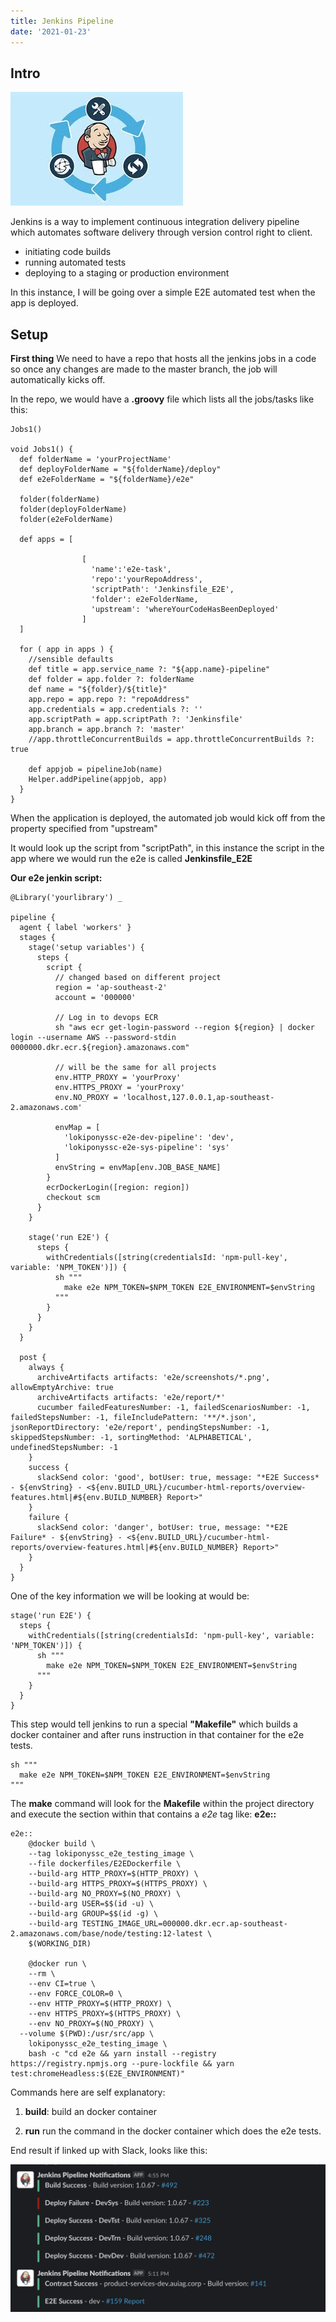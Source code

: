 ```yaml
---
title: Jenkins Pipeline
date: '2021-01-23'
---
```


## Intro

![jenkins](./jenkins.jpeg)

Jenkins is a way to implement continuous integration delivery pipeline which automates software delivery through version control right to client.

- initiating code builds
- running automated tests
- deploying to a staging or production environment

In this instance, I will be going over a simple E2E automated test when the app is deployed.

## Setup

**First thing** We need to have a repo that hosts all the jenkins jobs in a code so once any changes are made to the master branch, the job will automatically kicks off.

In the repo, we would have a **.groovy** file which lists all the jobs/tasks like this:

```
Jobs1()

void Jobs1() {
  def folderName = 'yourProjectName'
  def deployFolderName = "${folderName}/deploy"
  def e2eFolderName = "${folderName}/e2e"

  folder(folderName)
  folder(deployFolderName)
  folder(e2eFolderName)

  def apps = [

                [
                  'name':'e2e-task',
                  'repo':'yourRepoAddress',
                  'scriptPath': 'Jenkinsfile_E2E',
                  'folder': e2eFolderName,
                  'upstream': 'whereYourCodeHasBeenDeployed'
                ]
  ]

  for ( app in apps ) {
    //sensible defaults
    def title = app.service_name ?: "${app.name}-pipeline"
    def folder = app.folder ?: folderName
    def name = "${folder}/${title}"
    app.repo = app.repo ?: "repoAddress"
    app.credentials = app.credentials ?: ''
    app.scriptPath = app.scriptPath ?: 'Jenkinsfile'
    app.branch = app.branch ?: 'master'
    //app.throttleConcurrentBuilds = app.throttleConcurrentBuilds ?: true

    def appjob = pipelineJob(name)
    Helper.addPipeline(appjob, app)
  }
}
```

When the application is deployed, the automated job would kick off from the property specified from "upstream"

It would look up the script from "scriptPath", in this instance the script in the app where we would run the e2e is called **Jenkinsfile_E2E**

**Our e2e jenkin script:**

```
@Library('yourlibrary') _

pipeline {
  agent { label 'workers' }
  stages {
    stage('setup variables') {
      steps {
        script {
          // changed based on different project
          region = 'ap-southeast-2'
          account = '000000'

          // Log in to devops ECR
          sh "aws ecr get-login-password --region ${region} | docker login --username AWS --password-stdin 0000000.dkr.ecr.${region}.amazonaws.com"

          // will be the same for all projects
          env.HTTP_PROXY = 'yourProxy'
          env.HTTPS_PROXY = 'yourProxy'
          env.NO_PROXY = 'localhost,127.0.0.1,ap-southeast-2.amazonaws.com'

          envMap = [
            'lokiponyssc-e2e-dev-pipeline': 'dev',
            'lokiponyssc-e2e-sys-pipeline': 'sys'
          ]
          envString = envMap[env.JOB_BASE_NAME]
        }
        ecrDockerLogin([region: region])
        checkout scm
      }
    }

    stage('run E2E') {
      steps {
        withCredentials([string(credentialsId: 'npm-pull-key', variable: 'NPM_TOKEN')]) {
          sh """
            make e2e NPM_TOKEN=$NPM_TOKEN E2E_ENVIRONMENT=$envString
          """
        }
      }
    }
  }

  post {
    always {
      archiveArtifacts artifacts: 'e2e/screenshots/*.png', allowEmptyArchive: true
      archiveArtifacts artifacts: 'e2e/report/*'
      cucumber failedFeaturesNumber: -1, failedScenariosNumber: -1, failedStepsNumber: -1, fileIncludePattern: '**/*.json', jsonReportDirectory: 'e2e/report', pendingStepsNumber: -1, skippedStepsNumber: -1, sortingMethod: 'ALPHABETICAL', undefinedStepsNumber: -1
    }
    success {
      slackSend color: 'good', botUser: true, message: "*E2E Success* - ${envString} - <${env.BUILD_URL}/cucumber-html-reports/overview-features.html|#${env.BUILD_NUMBER} Report>"
    }
    failure {
      slackSend color: 'danger', botUser: true, message: "*E2E Failure* - ${envString} - <${env.BUILD_URL}/cucumber-html-reports/overview-features.html|#${env.BUILD_NUMBER} Report>"
    }
  }
}

```

One of the key information we will be looking at would be:

```
stage('run E2E') {
  steps {
    withCredentials([string(credentialsId: 'npm-pull-key', variable: 'NPM_TOKEN')]) {
      sh """
        make e2e NPM_TOKEN=$NPM_TOKEN E2E_ENVIRONMENT=$envString
      """
    }
  }
}
```

This step would tell jenkins to run a special **"Makefile"** which builds a docker container and after runs instruction in that container for the e2e tests.

```
sh """
  make e2e NPM_TOKEN=$NPM_TOKEN E2E_ENVIRONMENT=$envString
"""
```

The **make** command will look for the **Makefile** within the project directory and execute the section within that contains a _e2e_ tag like: **e2e::**

```
e2e::
	@docker build \
	--tag lokiponyssc_e2e_testing_image \
	--file dockerfiles/E2EDockerfile \
	--build-arg HTTP_PROXY=$(HTTP_PROXY) \
	--build-arg HTTPS_PROXY=$(HTTPS_PROXY) \
	--build-arg NO_PROXY=$(NO_PROXY) \
	--build-arg USER=$$(id -u) \
	--build-arg GROUP=$$(id -g) \
	--build-arg TESTING_IMAGE_URL=000000.dkr.ecr.ap-southeast-2.amazonaws.com/base/node/testing:12-latest \
	$(WORKING_DIR)

	@docker run \
	--rm \
	--env CI=true \
	--env FORCE_COLOR=0 \
	--env HTTP_PROXY=$(HTTP_PROXY) \
	--env HTTPS_PROXY=$(HTTPS_PROXY) \
	--env NO_PROXY=$(NO_PROXY) \
  --volume $(PWD):/usr/src/app \
	lokiponyssc_e2e_testing_image \
    bash -c "cd e2e && yarn install --registry https://registry.npmjs.org --pure-lockfile && yarn test:chromeHeadless:$(E2E_ENVIRONMENT)"
```

Commands here are self explanatory:

1. **build**: build an docker container

2. **run** run the command in the docker container which does the e2e tests.

End result if linked up with Slack, looks like this:

![slack](./slack.png)

